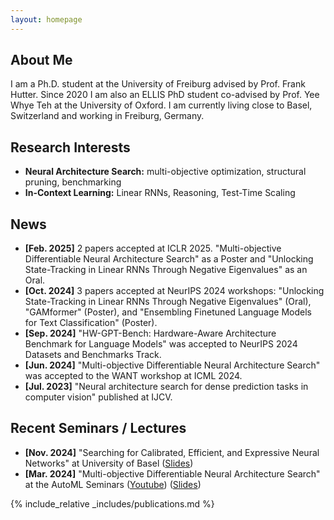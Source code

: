 ```yaml
---
layout: homepage
---
```


## About Me

I am a Ph.D. student at the University of Freiburg advised by Prof. Frank Hutter. Since 2020 I am also an ELLIS PhD student co-advised by Prof. Yee Whye Teh at the University of Oxford. I am currently living close to Basel, Switzerland and working in Freiburg, Germany.

## Research Interests

- **Neural Architecture Search:** multi-objective optimization, structural pruning, benchmarking
- **In-Context Learning:** Linear RNNs, Reasoning, Test-Time Scaling

## News

- **[Feb. 2025]** 2 papers accepted at ICLR 2025. "Multi-objective Differentiable Neural Architecture Search" as a Poster and "Unlocking State-Tracking in Linear RNNs Through Negative Eigenvalues" as an Oral.
- **[Oct. 2024]** 3 papers accepted at NeurIPS 2024 workshops: "Unlocking State-Tracking in Linear RNNs Through Negative Eigenvalues" (Oral), "GAMformer" (Poster), and "Ensembling Finetuned Language Models for Text Classification" (Poster).
- **[Sep. 2024]** "HW-GPT-Bench: Hardware-Aware Architecture Benchmark for Language Models" was accepted to NeurIPS 2024 Datasets and Benchmarks Track.
- **[Jun. 2024]** "Multi-objective Differentiable Neural Architecture Search" was accepted to the WANT workshop at ICML 2024.
- **[Jul. 2023]** "Neural architecture search for dense prediction tasks in computer vision" published at IJCV.

## Recent Seminars / Lectures
- **[Nov. 2024]** "Searching for Calibrated, Efficient, and Expressive Neural Networks" at University of Basel ([Slides](assets/files/talk_basel.pdf))
- **[Mar. 2024]** "Multi-objective Differentiable Neural Architecture Search" at the AutoML Seminars ([Youtube](https://www.youtube.com/watch?v=649r1j31RbU)) ([Slides](assets/files/MODNAS.pdf))

{% include_relative _includes/publications.md %}
